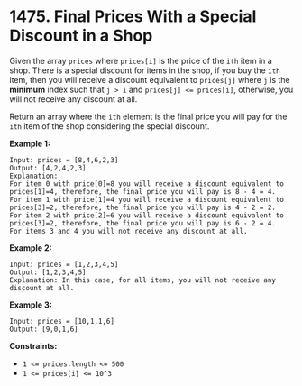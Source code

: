 # 1475. Final Prices With a Special Discount in a Shop

Given the array `prices` where `prices[i]` is the price of the `ith`
item in a shop. There is a special discount for items in the shop, if
you buy the `ith` item, then you will receive a discount equivalent to
`prices[j]` where `j` is the __minimum__ index such that `j > i` and
`prices[j] <= prices[i]`, otherwise, you will not receive any discount
at all.

Return an array where the `ith` element is the final price you will pay
for the `ith` item of the shop considering the special discount.

__Example 1:__

```
Input: prices = [8,4,6,2,3]
Output: [4,2,4,2,3]
Explanation: 
For item 0 with price[0]=8 you will receive a discount equivalent to prices[1]=4, therefore, the final price you will pay is 8 - 4 = 4. 
For item 1 with price[1]=4 you will receive a discount equivalent to prices[3]=2, therefore, the final price you will pay is 4 - 2 = 2. 
For item 2 with price[2]=6 you will receive a discount equivalent to prices[3]=2, therefore, the final price you will pay is 6 - 2 = 4. 
For items 3 and 4 you will not receive any discount at all.
```

__Example 2:__

```
Input: prices = [1,2,3,4,5]
Output: [1,2,3,4,5]
Explanation: In this case, for all items, you will not receive any discount at all.
```

__Example 3:__

```
Input: prices = [10,1,1,6]
Output: [9,0,1,6]
```

__Constraints:__

* `1 <= prices.length <= 500`
* `1 <= prices[i] <= 10^3`
